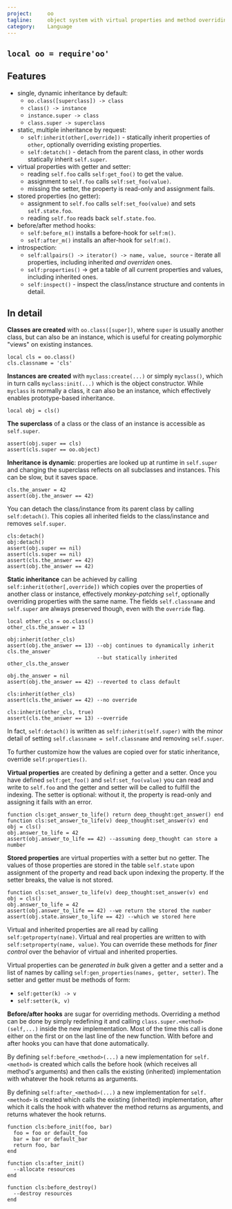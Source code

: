 ```yaml
---
project:     oo
tagline:     object system with virtual properties and method overriding hooks
category:    Language
---
```


## `local oo = require'oo'`

## Features

 * single, dynamic inheritance by default:
   * `oo.class([superclass]) -> class`
   * `class() -> instance`
   * `instance.super -> class`
   * `class.super -> superclass`
 * static, multiple inheritance by request:
   * `self:inherit(other[,override])` - statically inherit properties of `other`, optionally overriding existing properties.
   * `self:detatch()` - detach from the parent class, in other words statically inherit `self.super`.
 * virtual properties with getter and setter:
   * reading `self.foo` calls `self:get_foo()` to get the value.
   * assignment to `self.foo` calls `self:set_foo(value)`.
   * missing the setter, the property is read-only and assignment fails.
 * stored properties (no getter):
   * assignment to `self.foo` calls `self:set_foo(value)` and sets `self.state.foo`.
   * reading `self.foo` reads back `self.state.foo`.
 * before/after method hooks:
   * `self:before_m()` installs a before-hook for `self:m()`.
   * `self:after_m()` installs an after-hook for `self:m()`.
 * introspection:
   * `self:allpairs() -> iterator() -> name, value, source` - iterate all properties, including inherited _and overriden_ ones.
   * `self:properties()` -> get a table of all current properties and values, including inherited ones.
   * `self:inspect()` - inspect the class/instance structure and contents in detail.

## In detail

**Classes are created** with `oo.class([super])`, where `super` is usually another class, but can also be an instance, which is useful for creating polymorphic "views" on existing instances.

~~~{.lua}
local cls = oo.class()
cls.classname = 'cls'
~~~

**Instances are created** with `myclass:create(...)` or simply `myclass()`, which in turn calls `myclass:init(...)` which is the object constructor. While `myclass` is normally a class, it can also be an instance, which effectively enables prototype-based inheritance.

~~~{.lua}
local obj = cls()
~~~

**The superclass** of a class or the class of an instance is accessible as `self.super`.

~~~{.lua}
assert(obj.super == cls)
assert(cls.super == oo.object)
~~~

**Inheritance is dynamic**: properties are looked up at runtime in `self.super` and changing the superclass
reflects on all subclasses and instances. This can be slow, but it saves space.

~~~{.lua}
cls.the_answer = 42
assert(obj.the_answer == 42)
~~~

You can detach the class/instance from its parent class by calling `self:detach()`. This copies all inherited fields
to the class/instance and removes `self.super`.

~~~{.lua}
cls:detach()
obj:detach()
assert(obj.super == nil)
assert(cls.super == nil)
assert(cls.the_answer == 42)
assert(obj.the_answer == 42)
~~~

**Static inheritance** can be achieved by calling `self:inherit(other[,override])` which copies over the properties of
another class or instance, effectively *monkey-patching* `self`, optionally overriding properties with the same name.
The fields `self.classname` and `self.super` are always preserved though, even with the `override` flag.

~~~{.lua}
local other_cls = oo.class()
other_cls.the_answer = 13

obj:inherit(other_cls)
assert(obj.the_answer == 13) --obj continues to dynamically inherit cls.the_answer
                             --but statically inherited other_cls.the_answer

obj.the_answer = nil
assert(obj.the_answer == 42) --reverted to class default

cls:inherit(other_cls)
assert(cls.the_answer == 42) --no override

cls:inherit(other_cls, true)
assert(cls.the_answer == 13) --override
~~~

In fact, `self:detach()` is written as `self:inherit(self.super)` with the minor detail of setting
`self.classname = self.classname` and removing `self.super`.

To further customize how the values are copied over for static inheritance, override `self:properties()`.

**Virtual properties** are created by defining a getter and a setter. Once you have defined `self:get_foo()`
and `self:set_foo(value)` you can read and write to `self.foo` and the getter and setter will be called to fulfill
the indexing. The setter is optional: without it, the property is read-only and assigning it fails with an error.

~~~{.lua}
function cls:get_answer_to_life() return deep_thought:get_answer() end
function cls:set_answer_to_life(v) deep_thought:set_answer(v) end
obj = cls()
obj.answer_to_life = 42
assert(obj.answer_to_life == 42) --assuming deep_thought can store a number
~~~

**Stored properties** are virtual properties with a setter but no getter. The values of those properties are stored
in the table `self.state` upon assignment of the property and read back upon indexing the property.
If the setter breaks, the value is not stored.

~~~{.lua}
function cls:set_answer_to_life(v) deep_thought:set_answer(v) end
obj = cls()
obj.answer_to_life = 42
assert(obj.answer_to_life == 42) --we return the stored the number
assert(obj.state.answer_to_life == 42) --which we stored here
~~~

Virtual and inherited properties are all read by calling `self:getproperty(name)`. Virtual and real properties
are written to with `self:setproperty(name, value)`. You can override these methods for *finer control* over the
behavior of virtual and inherited properties.

Virtual properties can be *generated in bulk* given a getter and a setter and a list of names by calling
`self:gen_properties(names, getter, setter)`. The setter and getter must be methods of form:

  * `self:getter(k) -> v`
  * `self:setter(k, v)`

**Before/after hooks** are sugar for overriding methods. Overriding a method can be done by simply redefining
it and calling `class.super.<method>(self,...)` inside the new implementation. Most of the time this call
is done either on the first or on the last line of the new function. With before and after hooks you can
have that done automatically.

By defining `self:before_<method>(...)` a new implementation for `self.<method>` is created which calls the
before hook (which receives all method's arguments) and then calls the existing (inherited) implementation
with whatever the hook returns as arguments.

By defining `self:after_<method>(...)` a new implementation for `self.<method>` is created which calls the
existing (inherited) implementation, after which it calls the hook with whatever the method returns as arguments,
and returns whatever the hook returns.

~~~{.lua}
function cls:before_init(foo, bar)
  foo = foo or default_foo
  bar = bar or default_bar
  return foo, bar
end

function cls:after_init()
  --allocate resources
end

function cls:before_destroy()
  --destroy resources
end
~~~
